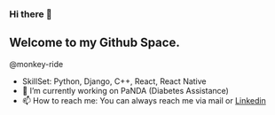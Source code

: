 ### Hi there 👋
## Welcome to my Github Space.

@monkey-ride

<!--
**priyanshu-panwar/priyanshu-panwar** is a ✨ _special_ ✨ repository because its `README.md` (this file) appears on your GitHub profile.

Here are some ideas to get you started:

- 🔭 I’m currently working on ...
- 🌱 I’m currently learning ...
- 👯 I’m looking to collaborate on ...
- 🤔 I’m looking for help with ...
- 💬 Ask me about ...
- 📫 How to reach me: ...
- 😄 Pronouns: ...
- ⚡ Fun fact: ...
-->

- SkillSet: Python, Django, C++, React, React Native
- 🔭 I’m currently working on PaNDA (Diabetes Assistance)
- 📫 How to reach me: You can always reach me via mail or [Linkedin](https://www.linkedin.com/in/priyanshu-panwar/)
